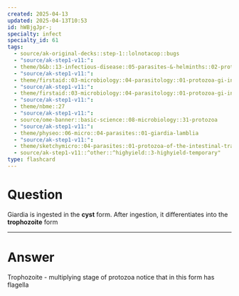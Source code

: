 ```yaml
---
created: 2025-04-13
updated: 2025-04-13T10:53
id: hWBjgJpr-;
specialty: infect
specialty_id: 61
tags:
  - source/ak-original-decks::step-1::lolnotacop::bugs
  - "source/ak-step1-v11:": 
  - theme/b&b::13-infectious-disease::05-parasites-&-helminths::02-protozoa
  - "source/ak-step1-v11:": 
  - theme/firstaid::03-microbiology::04-parasitology::01-protozoa-gi-infections
  - "source/ak-step1-v11:": 
  - theme/firstaid::03-microbiology::04-parasitology::01-protozoa-gi-infections::giardia-lamblia
  - "source/ak-step1-v11:": 
  - theme/nbme::27
  - "source/ak-step1-v11:": 
  - source/ome-banner::basic-science::08-microbiology::31-protozoa
  - "source/ak-step1-v11:": 
  - theme/physeo::06-micro::04-parasites::01-giardia-lamblia
  - "source/ak-step1-v11:": 
  - theme/sketchymicro::04-parasites::01-protozoa-of-the-intestinal-tract::01-giardia-lamblia
  - source/ak-step1-v11::^other::^highyield::3-highyield-temporary"
type: flashcard
---
```


# Question
Giardia is ingested in the **cyst** form. After ingestion, it differentiates into the **trophozoite** form

---

# Answer
Trophozoite - multiplying stage of protozoa    notice that in this form has flagella